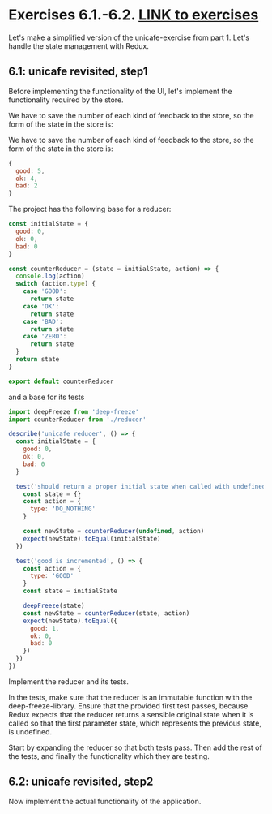# Exercises 6.1.-6.2. [LINK to exercises](https://fullstackopen.com/en/part6/flux_architecture_and_redux#exercises-6-1-6-2)
Let's make a simplified version of the unicafe-exercise from part 1. Let's handle the state management with Redux.

## 6.1: unicafe revisited, step1
Before implementing the functionality of the UI, let's implement the functionality required by the store.

We have to save the number of each kind of feedback to the store, so the form of the state in the store is:

We have to save the number of each kind of feedback to the store, so the form of the state in the store is:

```javascript
{
  good: 5,
  ok: 4,
  bad: 2
}
```
The project has the following base for a reducer:

```javascript
const initialState = {
  good: 0,
  ok: 0,
  bad: 0
}

const counterReducer = (state = initialState, action) => {
  console.log(action)
  switch (action.type) {
    case 'GOOD':
      return state
    case 'OK':
      return state
    case 'BAD':
      return state
    case 'ZERO':
      return state
  }
  return state
}

export default counterReducer
```

and a base for its tests

```javascript
import deepFreeze from 'deep-freeze'
import counterReducer from './reducer'

describe('unicafe reducer', () => {
  const initialState = {
    good: 0,
    ok: 0,
    bad: 0
  }

  test('should return a proper initial state when called with undefined state', () => {
    const state = {}
    const action = {
      type: 'DO_NOTHING'
    }

    const newState = counterReducer(undefined, action)
    expect(newState).toEqual(initialState)
  })

  test('good is incremented', () => {
    const action = {
      type: 'GOOD'
    }
    const state = initialState

    deepFreeze(state)
    const newState = counterReducer(state, action)
    expect(newState).toEqual({
      good: 1,
      ok: 0,
      bad: 0
    })
  })
})
```

Implement the reducer and its tests.

In the tests, make sure that the reducer is an immutable function with the deep-freeze-library. Ensure that the provided first test passes, because Redux expects that the reducer returns a sensible original state when it is called so that the first parameter state, which represents the previous state, is undefined.

Start by expanding the reducer so that both tests pass. Then add the rest of the tests, and finally the functionality which they are testing.

## 6.2: unicafe revisited, step2
Now implement the actual functionality of the application.

